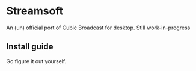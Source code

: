 # Streamsoft
An (un) official port of Cubic Broadcast for desktop. Still work-in-progress

## Install guide
Go figure it out yourself.